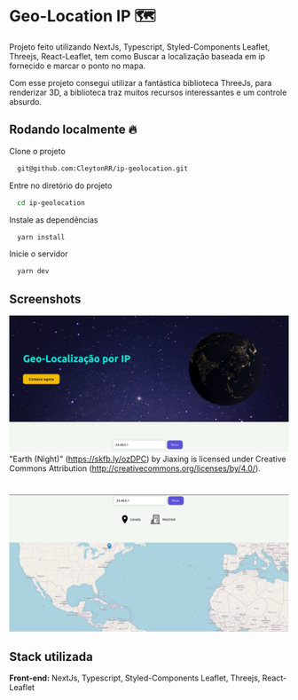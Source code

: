 # Geo-Location IP :world_map:

Projeto feito utilizando NextJs, Typescript, Styled-Components Leaflet, Threejs, React-Leaflet, tem como
Buscar a localização baseada em ip fornecido e marcar o ponto no mapa.
 
Com esse projeto consegui utilizar a fantástica biblioteca ThreeJs, para renderizar
3D, a biblioteca traz muitos recursos interessantes e um controle absurdo.

## Rodando localmente :fire: 

Clone o projeto

```bash
  git@github.com:CleytonRR/ip-geolocation.git
```

Entre no diretório do projeto

```bash
  cd ip-geolocation
```

Instale as dependências

```bash
  yarn install
```

Inicie o servidor

```bash
  yarn dev
```


## Screenshots
![Hero](https://raw.githubusercontent.com/CleytonRR/ip-geolocation/main/src/assets/hero.png)
"Earth (Night)" (https://skfb.ly/ozDPC) by Jiaxing is licensed under Creative Commons Attribution (http://creativecommons.org/licenses/by/4.0/).

#

![Map](https://github.com/CleytonRR/ip-geolocation/blob/main/src/assets/map.png?raw=true)


## Stack utilizada

**Front-end:** NextJs, Typescript, Styled-Components Leaflet, Threejs, React-Leaflet



